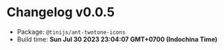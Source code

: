 # Changelog v0.0.5

- Package: `@tinijs/ant-twotone-icons`
- Build time: **Sun Jul 30 2023 23:04:07 GMT+0700 (Indochina Time)**

